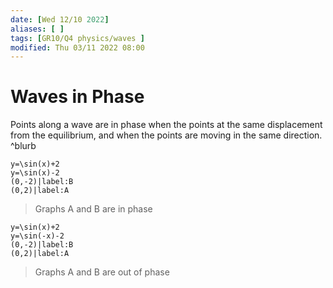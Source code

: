 ```yaml
---
date: [Wed 12/10 2022]
aliases: [ ]
tags: [GR10/Q4 physics/waves ]
modified: Thu 03/11 2022 08:00
---
```

# Waves in Phase
Points along a wave are in phase when the points at the same displacement from the equilibrium, and when the points are moving in the same direction. ^blurb

```desmos-graph
y=\sin(x)+2
y=\sin(x)-2
(0,-2)|label:B
(0,2)|label:A
```
> Graphs A and B are in phase

```desmos-graph
y=\sin(x)+2
y=\sin(-x)-2
(0,-2)|label:B
(0,2)|label:A
```
> Graphs A and B are out of phase

